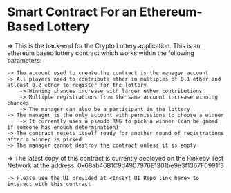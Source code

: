 # Smart Contract For an Ethereum-Based Lottery

=> This is the back-end for the Crypto Lottery application. This is an ethereum based lottery contract which works within the following parameters:

	-> The account used to create the contract is the manager account	
	-> All players need to contribute ether in multiples of 0.1 ether and atleast 0.2 ether to register for the lottery	
		-> Winning chances increase with larger ether contributions		
		-> Multiple registrations from the same account increase winning chances
		-> The manager can also be a participant in the lottery
	-> The manager is the only account with permissions to choose a winner
		-> It currently uses a pseudo RNG to pick a winner (can be gamed if someone has enough determination)
	-> The contract resets itself ready for another round of registrations after a winner is picked
	-> The manager cannot destroy the contract unless it is empty

=> The latest copy of this contract is currently deployed on the Rinkeby Test Network at the address: 0x68ab46B1C9d4907976E1301be9e3f1367F0991f3

	-> Please use the UI provided at <Insert UI Repo link here> to interact with this contract
